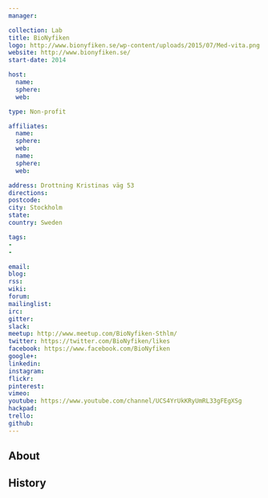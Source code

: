 ```yaml
---
manager:

collection: Lab
title: BioNyfiken
logo: http://www.bionyfiken.se/wp-content/uploads/2015/07/Med-vita.png
website: http://www.bionyfiken.se/
start-date: 2014

host:
  name:
  sphere:
  web:

type: Non-profit

affiliates:
  name:
  sphere:
  web:
  name:
  sphere:
  web:

address: Drottning Kristinas väg 53
directions:
postcode:
city: Stockholm
state:
country: Sweden

tags:
-
-

email:
blog:
rss:
wiki:
forum:
mailinglist:
irc:
gitter:
slack:
meetup: http://www.meetup.com/BioNyfiken-Sthlm/
twitter: https://twitter.com/BioNyfiken/likes
facebook: https://www.facebook.com/BioNyfiken
google+:
linkedin:
instagram:
flickr:
pinterest:
vimeo:
youtube: https://www.youtube.com/channel/UCS4YrUkKRyUmRL33gFEgXSg
hackpad:
trello:
github:
---
```


## About

## History
